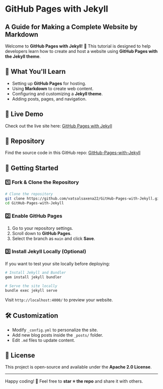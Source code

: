 # GitHub Pages with Jekyll
## A Guide for Making a Complete Website by Markdown

Welcome to **GitHub Pages with Jekyll**! 🚀 This tutorial is designed to help developers learn how to create and host a website using **GitHub Pages with the Jekyll theme**.

## 🌟 What You'll Learn
- Setting up **GitHub Pages** for hosting.
- Using **Markdown** to create web content.
- Configuring and customizing a **Jekyll theme**.
- Adding posts, pages, and navigation.

## 🔗 Live Demo
Check out the live site here: [GitHub Pages with Jekyll](https://vatsalsaxena22.github.io/GitHub-Pages-with-Jekyll/)

## 📂 Repository
Find the source code in this GitHub repo: [GitHub-Pages-with-Jekyll](https://github.com/vatsalsaxena22/GitHub-Pages-with-Jekyll)

## 🚀 Getting Started
### 1️⃣ Fork & Clone the Repository
```sh
# Clone the repository
git clone https://github.com/vatsalsaxena22/GitHub-Pages-with-Jekyll.git
cd GitHub-Pages-with-Jekyll
```

### 2️⃣ Enable GitHub Pages
1. Go to your repository settings.
2. Scroll down to **GitHub Pages**.
3. Select the branch as `main` and click **Save**.

### 3️⃣ Install Jekyll Locally (Optional)
If you want to test your site locally before deploying:
```sh
# Install Jekyll and Bundler
gem install jekyll bundler

# Serve the site locally
bundle exec jekyll serve
```
Visit `http://localhost:4000/` to preview your website.

## 🛠 Customization
- Modify `_config.yml` to personalize the site.
- Add new blog posts inside the `_posts/` folder.
- Edit `.md` files to update content.

## 📜 License
This project is open-source and available under the **Apache 2.0 License**.

---
Happy coding! 🚀 Feel free to **star ⭐ the repo** and share it with others.
